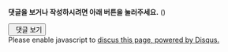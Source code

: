 <section class="comments">

<div class=disqusbox>
<div>
<p><strong>댓글을 보거나 작성하시려면 아래 버튼을 눌러주세요.</strong> (<small><a href="#disqus_thread"></a></small>)</p>
</div>
<div id="disqus_thread"></div>
<div id="disqus_loader">
<button class="show-comments" onclick='
  jQuery.ajaxSetup({cache:true});
  jQuery.getScript("http://kalkingithub.disqus.com/embed.js");
  jQuery.ajaxSetup({cache:false});
  jQuery("#disqus_loader").remove();
'>
<span class="icon-comments"></span>&nbsp;&nbsp;댓글 보기
</button>
</div>
<noscript>Please enable javascript to <a rel="nofollow" href="http://disqus.com/?ref_noscript">discus this page, powered by Disqus.</a></noscript>
<style scoped=scoped>
@media print{
 .disqusbox{display:none}
}
</style>
</div>
</section>